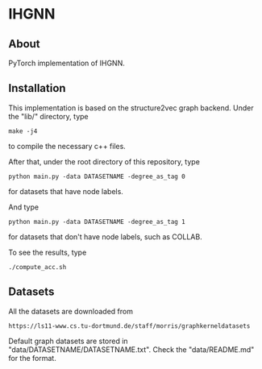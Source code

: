 # IHGNN
## About
PyTorch implementation of IHGNN.
## Installation
This implementation is based on the structure2vec graph backend. Under the "lib/" directory, type
```
make -j4
```
to compile the necessary c++ files.

After that, under the root directory of this repository, type
```
python main.py -data DATASETNAME -degree_as_tag 0
```
for datasets that have node labels.

And type
```
python main.py -data DATASETNAME -degree_as_tag 1
```
for datasets that don't have node labels, such as COLLAB.

To see the results, type
```
./compute_acc.sh
```
## Datasets
All the datasets are downloaded from
```
https://ls11-www.cs.tu-dortmund.de/staff/morris/graphkerneldatasets
```
Default graph datasets are stored in "data/DATASETNAME/DATASETNAME.txt". Check the "data/README.md" for the format.
